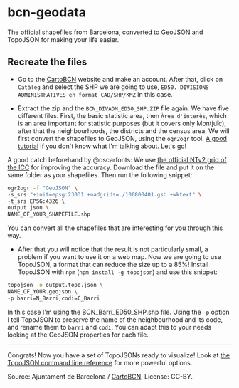 bcn-geodata
========
The official shapefiles from Barcelona, converted to GeoJSON and TopoJSON for making your life easier.

## Recreate the files
- Go to the [CartoBCN](http://w20.bcn.cat/cartobcn/) website and make an account. After that, click on `Catàleg` and select the SHP we are going to use, `ED50. DIVISIONS ADMINISTRATIVES en format CAD/SHP/KMZ` in this case.

- Extract the zip and the `BCN_DIVADM_ED50_SHP.ZIP` file again. We have five different files. First, the basic statistic area, then `Àrea d'interès`, which is an area important for statistic purposes (but it covers only Montjuïc), after that the neighbourhoods, the districts and the census area. We will first convert the shapefiles to GeoJSON, using the `ogr2ogr` tool. [A good tutorial](http://ben.balter.com/2013/06/26/how-to-convert-shapefiles-to-geojson-for-use-on-github/) if you don't know what I'm talking about. Let's go!

A good catch beforehand by @oscarfonts: We use [the official NTv2 grid of the ICC](https://github.com/oscarfonts/gt-datumshift/blob/master/icc-tests/src/test/resources/org/geotools/referencing/factory/gridshift/100800401.gsb?raw=true) for improving the accuracy. Download the file and put it on the same folder as your shapefiles. Then run the following snippet:

```bash
ogr2ogr -f "GeoJSON" \
-s_srs "+init=epsg:23031 +nadgrids=./100800401.gsb +wktext" \
-t_srs EPSG:4326 \
output.json \
NAME_OF_YOUR_SHAPEFILE.shp
```
You can convert all the shapefiles that are interesting for you through this way.

- After that you will notice that the result is not particularly small, a problem if you want to use it on a web map. Now we are going to use TopoJSON, a format that can reduce the size up to a 85%! Install TopoJSON with `npm` (`npm install -g topojson`) and use this snippet:

```bash
topojson -o output.topo.json \
NAME_OF_YOUR.geojson \
-p barri=N_Barri,codi=C_Barri
```
In this case I'm using the BCN_Barri_ED50_SHP.shp file. Using the `-p` option I tell TopoJSON to preserve the name of the neighbourhood and its code, and rename them to `barri` and `codi`. You can adapt this to your needs looking at the GeoJSON properties for each file.

----

Congrats! Now you have a set of TopoJSONs ready to visualize! Look at [the TopoJSON command line reference](https://github.com/mbostock/topojson/wiki/Command-Line-Reference) for more powerful options.

Source: Ajuntament de Barcelona / [CartoBCN](http://w20.bcn.cat/cartobcn/). License: CC-BY.
